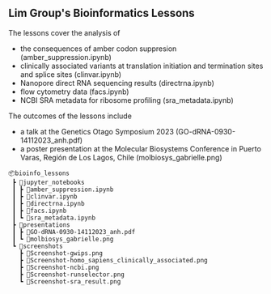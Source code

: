 ## Lim Group's Bioinformatics Lessons

The lessons cover the analysis of 
- the consequences of amber codon suppresion (amber_suppression.ipynb)
- clinically associated variants at translation initiation and termination sites and splice sites (clinvar.ipynb)
- Nanopore direct RNA sequencing results (directrna.ipynb)
- flow cytometry data (facs.ipynb)
- NCBI SRA metadata for ribosome profiling (sra_metadata.ipynb)

The outcomes of the lessons include 
- a talk at the Genetics Otago Symposium 2023 (GO-dRNA-0930-14112023_anh.pdf)
- a poster presentation at the Molecular Biosystems Conference in Puerto Varas, Región de Los Lagos, Chile (molbiosys_gabrielle.png)

```
📦bioinfo_lessons
 ┣ 📂jupyter_notebooks
 ┃ ┣ 📜amber_suppression.ipynb
 ┃ ┣ 📜clinvar.ipynb
 ┃ ┣ 📜directrna.ipynb
 ┃ ┣ 📜facs.ipynb
 ┃ ┗ 📜sra_metadata.ipynb
 ┣ 📂presentations
 ┃ ┣ 📜GO-dRNA-0930-14112023_anh.pdf
 ┃ ┗ 📜molbiosys_gabrielle.png
 ┗ 📂screenshots
   ┣ 📜Screenshot-gwips.png
   ┣ 📜Screenshot-homo_sapiens_clinically_associated.png
   ┣ 📜Screenshot-ncbi.png
   ┣ 📜Screenshot-runselector.png
   ┗ 📜Screenshot-sra_result.png
